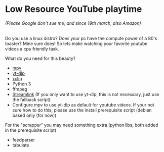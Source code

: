 # Low Resource YouTube playtime
###### (Please Google don't sue me, and since 19th march, also Amazon)

Do you use a linux distro? Does your pc have the compute power of a 80's toaster? Mine sure does! So lets make watching your favorite youtube videos a cpu friendly task.

What do you need for this beauty?
- [mpv](https://mpv.io/)
- [yt-dlp](https://github.com/yt-dlp/yt-dlp)
- [xclip](https://github.com/astrand/xclip)
- Python 3
- ffmpeg
- [Streamlink](https://streamlink.github.io/) (If you only want to use yt-dlp, this is not necessary, just use the fallback script)
- Configure mpv to use yt-dlp as default for youtube videos. If your not sure how to do this, please use the install prerequisite script (debian based only (for now))

For the "scrapper" you may need something extra (python libs, both added in the prerequisite script)

- feedparser
- tabulate